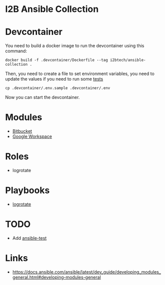 # I2B Ansible Collection

# Devcontainer

You need to build a docker image to run the devcontainer using this command:
```
docker build -f .devcontainer/Dockerfile --tag i2btech/ansible-collection .
```

Then, you need to create a file to set environment variables, you need to update the values if you need to run some [tests](./tests/README.md)
```
cp .devcontainer/.env.sample .devcontainer/.env
```

Now you can start the devcontainer.

# Modules

- [Bitbucket](src/README.bitbucket.md)
- [Google Workspace](src/README.gws.md)

# Roles

- logrotate

# Playbooks

- [logrotate](src/README.playbooks.md#logrotate)

# TODO

- Add [ansible-test](https://www.ansible.com/blog/introduction-to-ansible-test)

# Links

- https://docs.ansible.com/ansible/latest/dev_guide/developing_modules_general.html#developing-modules-general
